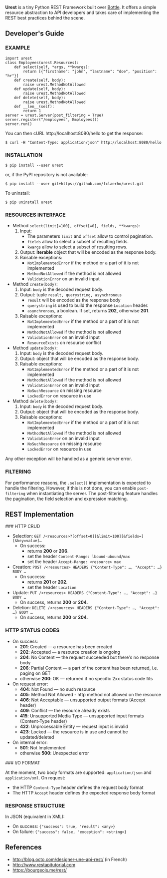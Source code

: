 
**Urest** is a tiny Python REST Framework built over [Bottle](http://bottlepy.org/docs/dev/index.html).
It offers a simple resource abstraction to API developers
and takes care of implementing the REST best practices behind the scene.


Developer's Guide
-----------------

### EXAMPLE

	import urest
	class Employees(urest.Resources):
		def select(self, *args, **kwargs):
			return [{"firstname": "john", "lastname": "doe", "position": "hr"}]
		def create(self, body):
			raise urest.MethodNotAllowed
		def update(self, body):
			raise urest.MethodNotAllowed
		def delete(self, body):
			raise urest.MethodNotAllowed
		def __len__(self):
			return 1
	server = urest.Server(post_filtering = True)
	server.register("/employees", Employees())
	server.run()

You can then cURL http://localhost:8080/hello to get the response:

	$ curl -H "Content-Type: application/json" http://localhost:8080/hello

### INSTALLATION

	$ pip install --user urest

or, if the PyPI repository is not available:

	$ pip install --user git+https://github.com/fclaerho/urest.git

To uninstall:

	$ pip uninstall urest

### RESOURCES INTERFACE

  * Method `select(limit[=100], offset[=0], fields, **kwargs)`:
    1. Input:
       * The parameters `limit` and `offset` allow to control pagination.
       * `fields` allow to select a subset of resulting fields.
       * `kwargs` allow to select a subset of resulting rows.
    2. Output: **iterable** object that will be encoded as the response body.
    3. Raisable exceptions:
       * `NotImplementedError` if the method or a part of it is not implemented
       * `MethodNotAllowed` if the method is not allowed
       * `ValidationError` on an invalid input
  * Method `create(body)`:
    1. Input: `body` is the decoded request body.
    2. Output: tuple `result, querystring, asynchronous`
       * `result` will be encoded as the response body
       * `querystring` is used to build the response `Location` header.
       * `asynchronous`, a boolean. If set, returns **202**, otherwise **201**.
    3. Raisable exceptions:
       * `NotImplementedError` if the method or a part of it is not implemented
       * `MethodNotAllowed` if the method is not allowed
       * `ValidationError` on an invalid input
       * `ResourceExists` on resource conflict
  * Method `update(body)`:
    1. Input: `body` is the decoded request body.
    2. Output: object that will be encoded as the response body.
    3. Raisable exceptions:
       * `NotImplementedError` if the method or a part of it is not implemented
       * `MethodNotAllowed` if the method is not allowed
       * `ValidationError` on an invalid input
       * `NoSuchResource` on missing resource
       * `LockedError` on resource in use
  * Method `delete(body)`:
    1. Input: `body` is the decoded request body.
    2. Output: object that will be encoded as the response body.
    3. Raisable exceptions:
       * `NotImplementedError` if the method or a part of it is not implemented
       * `MethodNotAllowed` if the method is not allowed
       * `ValidationError` on an invalid input
       * `NoSuchResource` on missing resource
       * `LockedError` on resource in use

Any other exception will be handled as a generic server error.

### FILTERING

For performance reasons, the `.select()` implementation is expected to handle the filtering.
However, if this is not done, you can enable `post-filtering` when instantiating the server.
The post-filtering feature handles the pagination, the field selection and expression matching.


REST Implementation
-------------------

### HTTP CRUD

  * Selection: `GET /<resources>?[offset=0][&limit=100][&fields=][&key=value]…`
    - On success:
      * returns **200** or **206**.
      * set the header `Content-Range: lbound-ubound/max`
      * set the header `Accept-Range: <resource> max`
  * Creation: `POST /<resources> HEADERS {"Content-Type": …, "Accept": …} BODY …`
    - On success:
      * returns **201** or **202**.
      * set the header `Location`
  * Update: `PUT /<resources> HEADERS {"Content-Type": …, "Accept": …} BODY …`
    - On success, returns **200** or **204**.
  * Deletion: `DELETE /<resources> HEADERS {"Content-Type": …, "Accept": …} BODY …`
    - On success, returns **200** or **204**.

### HTTP STATUS CODES

  * On success:
    * **201**: Created — a resource has been created
    * **202**: Accepted — a resource creation is ongoing
    * **204**: No Content — the request succeeded but there's no response body
    * **206**: Partial Content — a part of the content has been returned, i.e. paging on GET
    * otherwise **200**: OK — returned if no specific 2xx status code fits
  * On request error:
    * **404**: Not Found — no such resource
    * **405**: Method Not Allowed - http method not allowed on the resource
    * **406**: Not Acceptable — unsupported output formats (Accept header)
    * **409**: Conflict — the resource already exists
    * **415**: Unsupported Media Type — unsupported input formats (Content-Type header)
    * **422**: Unprocessable Entity — request input is invalid
    * **423**: Locked — the resource is in use and cannot be updated/deleted
  * On internal error:
    * **501**: Not Implemented
    * otherwise **500**: Unexpected error

### I/O FORMAT

At the moment, two body formats are supported: `application/json` and `application/xml`.
On request:
  * the HTTP `Content-Type` header defines the request body format
  * The HTTP `Accept` header defines the expected response body format

### RESPONSE STRUCTURE

In JSON (equivalent in XML):
  * On success: `{"success": true, "result": <any>}`
  * On failure: `{"success": false, "exception": <string>}`


References
----------

  * http://blog.octo.com/designer-une-api-rest/ (in French)
  * http://www.restapitutorial.com
  * https://bourgeois.me/rest/